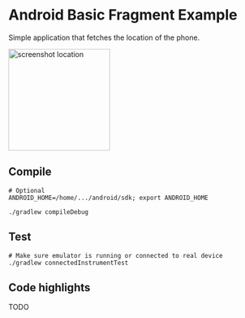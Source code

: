 Android Basic Fragment Example
==============================

Simple application that fetches the location of the phone.

<img src="https://raw.github.com/joninvski/android_location_example/master/images/screenshot.png" alt="screenshot location" width="200px;"/>

Compile
-------

    # Optional
    ANDROID_HOME=/home/.../android/sdk; export ANDROID_HOME

    ./gradlew compileDebug

Test
----

    # Make sure emulator is running or connected to real device
    ./gradlew connectedInstrumentTest


Code highlights
---------------

TODO
